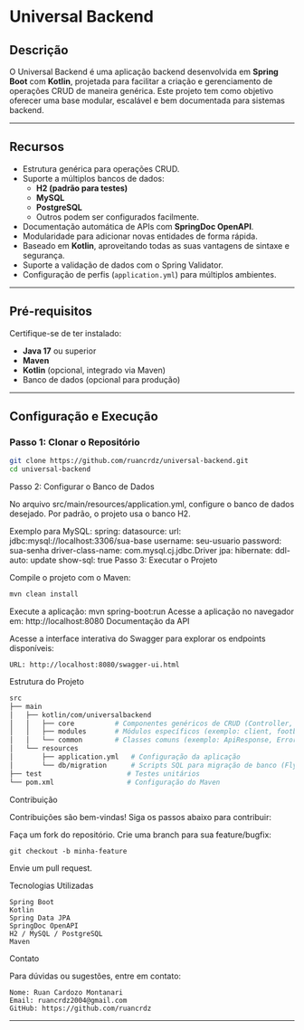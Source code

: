 # Universal Backend

## Descrição

O Universal Backend é uma aplicação backend desenvolvida em **Spring Boot** com **Kotlin**, projetada para facilitar a criação e gerenciamento de operações CRUD de maneira genérica. Este projeto tem como objetivo oferecer uma base modular, escalável e bem documentada para sistemas backend.

---

## Recursos

- Estrutura genérica para operações CRUD.
- Suporte a múltiplos bancos de dados:
  - **H2 (padrão para testes)**
  - **MySQL**
  - **PostgreSQL**
  - Outros podem ser configurados facilmente.
- Documentação automática de APIs com **SpringDoc OpenAPI**.
- Modularidade para adicionar novas entidades de forma rápida.
- Baseado em **Kotlin**, aproveitando todas as suas vantagens de sintaxe e segurança.
- Suporte a validação de dados com o Spring Validator.
- Configuração de perfis (`application.yml`) para múltiplos ambientes.

---

## Pré-requisitos

Certifique-se de ter instalado:

- **Java 17** ou superior
- **Maven**
- **Kotlin** (opcional, integrado via Maven)
- Banco de dados (opcional para produção)

---

## Configuração e Execução

### Passo 1: Clonar o Repositório

```bash
git clone https://github.com/ruancrdz/universal-backend.git
cd universal-backend
```

Passo 2: Configurar o Banco de Dados

No arquivo src/main/resources/application.yml, configure o banco de dados desejado. Por padrão, o projeto usa o banco H2.

Exemplo para MySQL:
spring:
  datasource:
    url: jdbc:mysql://localhost:3306/sua-base
    username: seu-usuario
    password: sua-senha
    driver-class-name: com.mysql.cj.jdbc.Driver
  jpa:
    hibernate:
      ddl-auto: update
    show-sql: true
Passo 3: Executar o Projeto

Compile o projeto com o Maven:
```bash
mvn clean install
```
Execute a aplicação:
mvn spring-boot:run
Acesse a aplicação no navegador em: http://localhost:8080
Documentação da API

Acesse a interface interativa do Swagger para explorar os endpoints disponíveis:

    URL: http://localhost:8080/swagger-ui.html

Estrutura do Projeto
```bash
src
├── main
│   ├── kotlin/com/universalbackend
│   │   ├── core          # Componentes genéricos de CRUD (Controller, Service, etc.)
│   │   ├── modules       # Módulos específicos (exemplo: client, football, etc.)
│   │   └── common        # Classes comuns (exemplo: ApiResponse, ErrorMessages)
│   └── resources
│       ├── application.yml   # Configuração da aplicação
│       └── db/migration      # Scripts SQL para migração de banco (Flyway, opcional)
├── test                     # Testes unitários
└── pom.xml                  # Configuração do Maven
```
Contribuição

Contribuições são bem-vindas! Siga os passos abaixo para contribuir:

Faça um fork do repositório.
Crie uma branch para sua feature/bugfix:

    git checkout -b minha-feature

Envie um pull request.

Tecnologias Utilizadas

    Spring Boot
    Kotlin
    Spring Data JPA
    SpringDoc OpenAPI
    H2 / MySQL / PostgreSQL
    Maven

Contato

Para dúvidas ou sugestões, entre em contato:

    Nome: Ruan Cardozo Montanari
    Email: ruancrdz2004@gmail.com
    GitHub: https://github.com/ruancrdz


---
